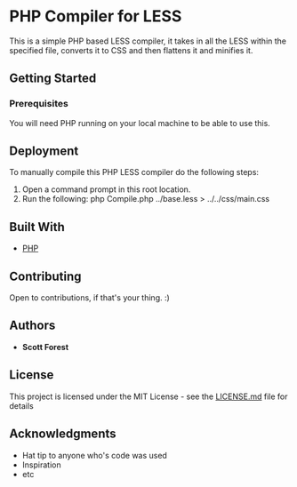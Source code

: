 # PHP Compiler for LESS

This is a simple PHP based LESS compiler, it takes in all the LESS within the specified file, converts it to CSS and then flattens it and minifies it. 

## Getting Started

### Prerequisites

You will need PHP running on your local machine to be able to use this.


## Deployment

To manually compile this PHP LESS compiler do the following steps:

1) Open a command prompt in this root location.
2) Run the following: 
	php Compile.php ../base.less > ../../css/main.css



## Built With

* [PHP](https://php.net/)


## Contributing

Open to contributions, if that's your thing. :)


## Authors

* **Scott Forest** 


## License

This project is licensed under the MIT License - see the [LICENSE.md](LICENSE.md) file for details

## Acknowledgments

* Hat tip to anyone who's code was used
* Inspiration
* etc
